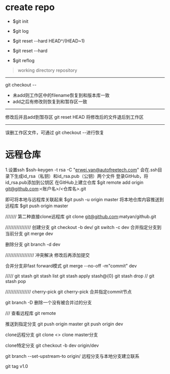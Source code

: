 # create repo
- $git init

- $git log

- $git reset --hard HEAD^/(HEAD~1)
- $git reset --hard <commit id>
- $git reflog

> working directory
> repository
---

git checkout --<filename>
- 未add则工作区中的filename恢复到和版本库一致
- add之后有修改则恢复到和暂存区一致

---
修改后并且add到暂存区
git reset HEAD <filename>
将修改后的文件退后到工作区

---
误删工作区文件，可通过
git checkout --<filename>进行恢复

# 远程仓库
1.设置ssh
$ssh-keygen -t rsa -C "erwei.yan@autofreetech.com"
会在.ssh目录下生成id_rsa（私钥）和id_rsa.pub（公钥）两个文件
登录GitHub，将id_rsa.pub添加到公钥区
在GitHub上建立仓库
$git remote add origin git@github.com:<账户名>/<仓库名>.git

即可将本地与远程库关联起来
$git push -u origin master
将本地仓库内容推送到远程库
$git push origin master

///////
第二种直接clone远程库
git clone git@github.com:matyan/github.git

////////////////
创建分支
git checkout -b dev/
git switch -c dev
合并指定分支到当前分支
git merge dev

删除分支
git branch -d dev


//////////////////
冲突解决
修改后再添加提交


合并分支非fast forward模式
git merge --no-off -m"commit" dev


/////
git stash
git stash list
git stash apply stash@{0}
git stash drop
//
git stash pop

////////////////
cherry-pick
git cherry-pick <commit>
合并指定commit节点

git branch -D <name>
删除一个没有被合并过的分支

///
查看远程库
git remote

推送到指定分支
git push origin master
git push origin dev


clone远程分支
git clone <>
clone master分支

clone特定分支
git checkout -b dev origin/dev


git branch --set-upstream-to <branch-name> origin/<branch-name>
远程分支与本地分支建立联系


git tag v1.0









